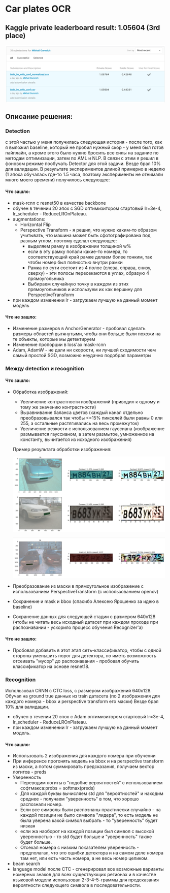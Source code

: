 # Car plates OCR

## Kaggle private leaderboard result: 1.05604 (3rd place)

![Leaderboard](https://raw.githubusercontent.com/mikgur/MADE_CV_car_plates/master/kaggle_screenshot.png)

## Описание решения:

### Detection

с этой частью у меня получилась следующая история - после того, как я выложил baseline, который не пробил нужный скор - у меня был готов пайплайн, а кроме этого было нужно бросить все силы на задание по методам оптимизации, затем по AML и NLP. В связи с этим я решил в фоновом режиме пообучать Detector для этой задачи. Везде брал 10% для валидации. В результате экспериментов длиной примерно в неделю (1 эпоха обучалась где-то 1.5 часа, поэтому эксперименты не отнимали много моего времени) получилось следующее:

#### Что зашло:
- mask-rcnn с resnet50 в качестве backbone
- обучен в течении 20 эпох с SGD оптимизитором стартовый lr=3e-4, lr_scheduler - ReduceLROnPlateau.
- augmentations:
    - Horizontal Flip
    - Perspective Transform - я решил, что нужно каким-то образом учитывать, что машина может быть сфотографирована под разным углом, поэтому сделал следующее:
        - выделяем рамку в изображении толщиной w%
        - если в эту рамку попали какие-то номера, то соответствующий край рамке делаем более тонким, так чтобы номер был полностью внутри рамки
        - Рамка по сути состоит из 4 полос (слева, справа, снизу, сверху) - эти полосы пересекаются в углах, образую 4 прямоугольника
        - Выбираем случайную точку в каждом из этих прямоугольников и используем их как вершину для PerspectiveTransform
- при каждом изменении lr - загружаем лучшую на данный момент модель

#### Что не зашло:
- Изменение размеров в AnchorGenerator - пробовал сделать размеры областей вытянутыми, чтобы они больше были похожи на те объекты, которые мы детектируем
- Изменение пропорции в loss'ах mask-rcnn
- Adam, AdamW - не дали ни скорости, ни лучшей сходимости чем самый простой SGD, возможно неудачно подобрал параметры


### Между detection и recognition

#### Что зашло:
- Обработка изображений:
    - Увеличение контрастности изображений (приводил к одному и тому же значению контрастности)
    - Выравнивание баланса цветов (каждый канал отдельно преобразовывался так чтобы <=15% пикселей были равны 0 или 255, а остальные растягивались на весь промежуток)
    - Увеличение резкости с использованием гауссиана (изображение размывается гауссианом, а затем размытое, умноженное на константу, вычитается из исходного изображения)

    Пример результата обработки изображения:

    ![Figure 1](https://raw.githubusercontent.com/mikgur/MADE_CV_car_plates/master/figures/augmented_plates_1.png)

    ![Figure 2](https://raw.githubusercontent.com/mikgur/MADE_CV_car_plates/master/figures/augmented_plates_2.png)

- Преобразование из маски в прямоугольное изображение с использованием PerspectiveTransform (с использованием opencv)
- Сохранение и mask и bbox (спасибо Алексею Ярошенко за идею в baseline)
- Сохранение данных для следующей стадии с размером 640x128 (чтобы не читать весь исходный датасет при каждом проходе при распознавании - ускорило процесс обучения Recognizer'а)

#### Что не зашло:

- Пробовал добавить в этот этап сеть-классификатор, чтобы с одной стороны уменьшить порог для детектора, но иметь возможность отсеивать "мусор" до распознавания - пробовал обучить классификатор на основе resnet18.

### Recognition

Использовал CRNN с CTC loss, с размером изображений 640x128. Обучал на ground true данных из train датасета (по 2 изображения для каждого номера - bbox и perspective transform его маски) Везде брал 10% для валидации.

- обучен в течении 20 эпох с Adam оптимизитором стартовый lr=3e-4, lr_scheduler - ReduceLROnPlateau.
- при каждом изменении lr - загружаем лучшую на данный момент модель.

#### Что зашло:

- Использовать 2 изображения для каждого номера при обучении
- При инференсе прогонять модель на bbox и на perspective transform из маски, а потом суммировать предсказания, получаем вектор логитов - preds
- Уверенность
    - Переводим логиты в "подобие вероятностей" с использованием софтмакса:probs = softmax(preds)
    - Для каждой буквы вычисляем std для "вероятностей" и находим среднее - получаем "уверенность" в том, что хорошо распознали номер. 
    - Если все символы были распознаны практически случайно - на каждой позиции не было символа "лидера", то есть модель не была уверена какой символ выбрать - то "уверенность" будет низкая
    - если жа наоборот на каждой позиции был символ с высокой уверенностью - то std будет больше и "уверенность" также будет больше.
    - Отсекал номера с низким показателем уверенность - предполагал, что это ошибки детектора и на самом деле номера там нет, или есть часть номера, а не весь номер целиком.
- beam search
- language model после CTC - сгенерировал все возможные варианты номерных знаков для всех существующих регионах и в качестве языковой модели использовал 2-3-4-5-граммы для предсказания вероятности следующего символа в последовательности.
